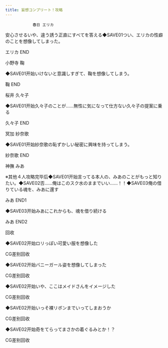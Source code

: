 ```yaml
---
title: 妄想コンプリート！攻略
---
```


                春日 エリカ

安心させるいや、違う誘う正直にすべてを答える◆SAVE01つい、エリカの性癖のことを想像してしまった。

エリカ END

小野寺 鞠

◆SAVE01开始いけないと意識しすぎて、鞠を想像してしまう。

鞠 END

桜井 久々子

◆SAVE01开始久々子のことが……無性に気になって仕方ない久々子の提案に乗る

久々子 END

冥加 紗奈歌

◆SAVE01开始紗奈歌の恥ずかしい秘密に興味を持ってしまう。

紗奈歌 END

神撫 みあ

※其他４人攻略完毕后◆SAVE01开始言ってる本人の、みあのことがもっと知りたい。◆SAVE02否……俺はこのスク水のままでいい……！！◆SAVE03俺の借りている魂を、みあに還す

みあ END1

◆SAVE03开始みあにこれからも、魂を借り続ける

みあ END2

回收

◆SAVE02开始ロリっぽい可愛い服を想像した

CG差别回收

◆SAVE02开始バニーガール姿を想像してしまった

CG差别回收

◆SAVE02开始いや、ここはメイドさんをイメージした

CG差别回收

◆SAVE02开始いっそ裸リボンまでいってしまおうか

CG差别回收

◆SAVE02开始奇をてらってまさかの着ぐるみとか！？

CG差别回收
              
